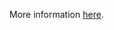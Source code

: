 More information [here](https://docs.bridgecrew.io/docs/ensure-oci-security-list-does-not-allow-ingress-from-00000-to-port-3389).

